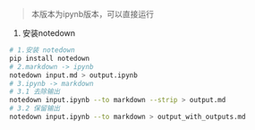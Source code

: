 > 本版本为ipynb版本，可以直接运行

1. 安装notedown

```bash
# 1.安装 notedown
pip install notedown
# 2.markdown -> ipynb
notedown input.md > output.ipynb
# 3.ipynb -> markdown
# 3.1 去除输出
notedown input.ipynb --to markdown --strip > output.md
# 3.2 保留输出
notedown input.ipynb --to markdown > output_with_outputs.md
```
